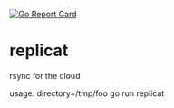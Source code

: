 [![Go Report Card](https://goreportcard.com/badge/github.com/ablox/replicat)](https://goreportcard.com/report/github.com/ablox/replicat)

# replicat
rsync for the cloud

usage:
directory=/tmp/foo go run replicat

